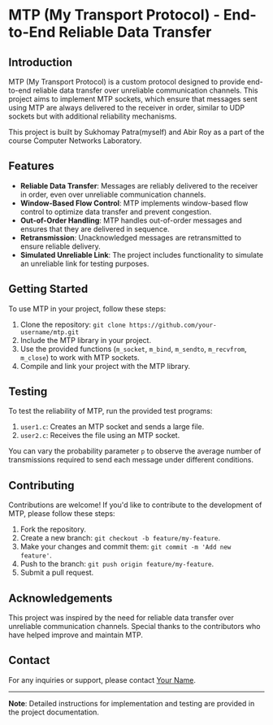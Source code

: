 # MTP (My Transport Protocol) - End-to-End Reliable Data Transfer

## Introduction

MTP (My Transport Protocol) is a custom protocol designed to provide end-to-end reliable data transfer over unreliable communication channels. This project aims to implement MTP sockets, which ensure that messages sent using MTP are always delivered to the receiver in order, similar to UDP sockets but with additional reliability mechanisms.

This project is built by Sukhomay Patra(myself) and Abir Roy as a part of the course Computer Networks Laboratory. 

## Features

- **Reliable Data Transfer**: Messages are reliably delivered to the receiver in order, even over unreliable communication channels.
- **Window-Based Flow Control**: MTP implements window-based flow control to optimize data transfer and prevent congestion.
- **Out-of-Order Handling**: MTP handles out-of-order messages and ensures that they are delivered in sequence.
- **Retransmission**: Unacknowledged messages are retransmitted to ensure reliable delivery.
- **Simulated Unreliable Link**: The project includes functionality to simulate an unreliable link for testing purposes.

## Getting Started

To use MTP in your project, follow these steps:

1. Clone the repository: `git clone https://github.com/your-username/mtp.git`
2. Include the MTP library in your project.
3. Use the provided functions (`m_socket`, `m_bind`, `m_sendto`, `m_recvfrom`, `m_close`) to work with MTP sockets.
4. Compile and link your project with the MTP library.

## Testing

To test the reliability of MTP, run the provided test programs:

1. `user1.c`: Creates an MTP socket and sends a large file.
2. `user2.c`: Receives the file using an MTP socket.

You can vary the probability parameter `p` to observe the average number of transmissions required to send each message under different conditions.

## Contributing

Contributions are welcome! If you'd like to contribute to the development of MTP, please follow these steps:

1. Fork the repository.
2. Create a new branch: `git checkout -b feature/my-feature`.
3. Make your changes and commit them: `git commit -m 'Add new feature'`.
4. Push to the branch: `git push origin feature/my-feature`.
5. Submit a pull request.


## Acknowledgements

This project was inspired by the need for reliable data transfer over unreliable communication channels. Special thanks to the contributors who have helped improve and maintain MTP.

## Contact

For any inquiries or support, please contact [Your Name](mailto:sukhomay@kgpian.iitkgp.ac.in).

---
**Note**: Detailed instructions for implementation and testing are provided in the project documentation.
